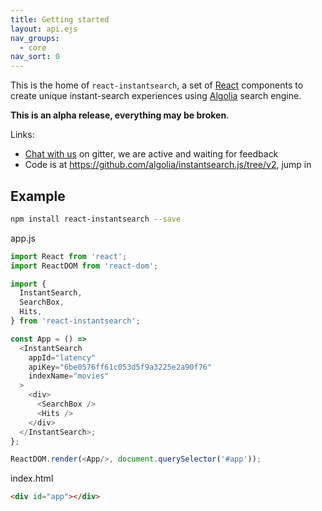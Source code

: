 ```yaml
---
title: Getting started
layout: api.ejs
nav_groups:
  - core
nav_sort: 0
---
```


This is the home of `react-instantsearch`, a set of [React](https://facebook.github.io/react/) components to create unique instant-search experiences using [Algolia](https://www.algolia.com/) search engine.

**This is an alpha release, everything may be broken**.

Links:
- [Chat with us](https://gitter.im/react-instantsearch/Lobby) on gitter, we are active and waiting for feedback
- Code is at <https://github.com/algolia/instantsearch.js/tree/v2>, jump in


## Example

```sh
npm install react-instantsearch --save
```

app.js
```js
import React from 'react';
import ReactDOM from 'react-dom';

import {
  InstantSearch,
  SearchBox,
  Hits,
} from 'react-instantsearch';

const App = () =>
  <InstantSearch
    appId="latency"
    apiKey="6be0576ff61c053d5f9a3225e2a90f76"
    indexName="movies"
  >
    <div>
      <SearchBox />
      <Hits />
    </div>
  </InstantSearch>;
};

ReactDOM.render(<App/>, document.querySelector('#app'));
```

index.html
```html
<div id="app"></div>
```
